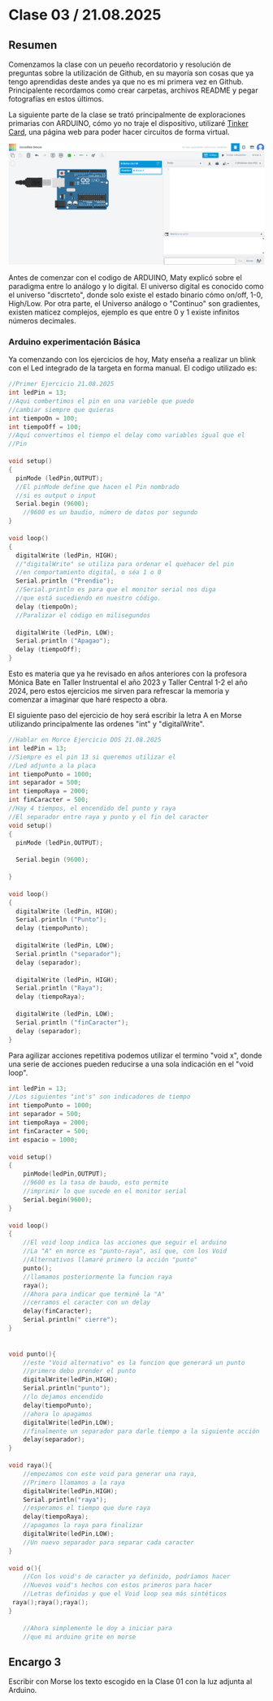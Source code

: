 # Clase 03 / 21.08.2025
## Resumen
Comenzamos la clase con un peueño recordatorio y resolución de preguntas sobre la utilización de Github, en su mayoría son cosas que ya tengo aprendidas deste andes ya que no es mi primera vez en Github.
Principalente recordamos como crear carpetas, archivos README y pegar fotografías en estos últimos.

La siguiente parte de la clase se trató principalmente de exploraciones primarias con ARDUINO, cómo yo no traje el dispositivo, utilizaré [Tinker Card](https://www.tinkercad.com/things/1jfkEjWRtGt/editel), una página web para poder hacer circuitos de forma virtual.

![Tinkercad](ImagenesClase03/TinKerCad.png)

Antes de comenzar con el codigo de ARDUINO, Maty explicó sobre el paradigma entre lo análogo y lo digital. 
El universo digital es conocido como el universo "discrteto", donde solo existe el estado binario cómo on/off, 1-0, High/Low.
Por otra parte, el Universo análogo o "Continuo" son gradientes, existen maticez complejos, ejemplo es que entre 0 y 1 existe infinitos números decimales.

### Arduino experimentación Básica

Ya comenzando con los ejercicios de hoy, Maty enseña a realizar un blink con el Led integrado de la targeta en forma manual. 
El codigo utilizado es:
```cpp
//Primer Ejercicio 21.08.2025
int ledPin = 13;
//Aqui combertimos el pin en una varieble que puedo 
//cambiar siempre que quieras
int tiempoOn = 100;
int tiempoOff = 100;
//Aquí convertimos el tiempo el delay como variables igual que el 
//Pin

void setup()
{
  pinMode (ledPin,OUTPUT); 
  //El pinMode define que hacen el Pin nombrado
  //si es output o input
  Serial.begin (9600);
    //9600 es un baudio, número de datos por segundo
}

void loop()
{
  digitalWrite (ledPin, HIGH);
  //"digitalWrite" se utiliza para ordenar el quehacer del pin 
  //en comportamiento digital, o séa 1 o 0
  Serial.println ("Prendio");
  //Serial.println es para que el monitor serial nos diga
  //que está sucediendo en nuestro código.
  delay (tiempoOn);
  //Paralizar el código en milisegundos
  
  digitalWrite (ledPin, LOW);
  Serial.println ("Apagao"); 
  delay (tiempoOff);
}
```
Esto es materia que ya he revisado en años anteriores con la profesora Mónica Bate en Taller Instruental el año 2023 y Taller Central 1-2 el año 2024, pero estos ejercicios me sirven para refrescar la memoria y comenzar a imaginar que haré respecto a obra.

El siguiente paso del ejercicio de hoy será escribir la letra A en Morse utilizando principalmente las ordenes "int" y "digitalWrite".

```cpp
//Hablar en Morce Ejercicio DOS 21.08.2025
int ledPin = 13;
//Siempre es el pin 13 si queremos utilizar el 
//Led adjunto a la placa
int tiempoPunto = 1000;
int separador = 500;
int tiempoRaya = 2000;
int finCaracter = 500;
//Hay 4 tiempos, el encendido del punto y raya
//El separador entre raya y punto y el fin del caracter
void setup()
{
  pinMode (ledPin,OUTPUT); 
  
  Serial.begin (9600);
    
}

void loop()
{
  digitalWrite (ledPin, HIGH);
  Serial.println ("Punto");
  delay (tiempoPunto);

  digitalWrite (ledPin, LOW);
  Serial.println ("separador"); 
  delay (separador);
  
  digitalWrite (ledPin, HIGH);
  Serial.println ("Raya");
  delay (tiempoRaya);
  
  digitalWrite (ledPin, LOW);
  Serial.println ("finCaracter"); 
  delay (separador);
}
```

Para agilizar acciones repetitiva podemos utilizar el termino "void x", donde una serie de acciones pueden reducirse a una sola indicación en el "void loop".

```cpp
int ledPin = 13;
//Los siguientes "int's" son indicadores de tiempo
int tiempoPunto = 1000;
int separador = 500;
int tiempoRaya = 2000;
int finCaracter = 500;
int espacio = 1000;

void setup()
{
    pinMode(ledPin,OUTPUT);
    //9600 es la tasa de baudo, esto permite 
  	//imprimir lo que sucede en el monitor serial
    Serial.begin(9600);
}

void loop()
{
    //El void loop indica las acciones que seguir el arduino
    //La "A" en morce es "punto-raya", así que, con los Void 
  	//Alternativos llamaré primero la acción "punto"
    punto();
    //llamamos posteriormente la funcion raya
    raya();
    //Ahora para indicar que terminé la "A"
  	//cerramos el caracter con un delay
    delay(finCaracter);
    Serial.println(" cierre");
}


void punto(){
    //este "Void alternativo" es la funcion que generará un punto
    //primero debo prender el punto
    digitalWrite(ledPin,HIGH);
    Serial.println("punto");
    //lo dejamos encendido
    delay(tiempoPunto);
    //ahora lo apagamos
    digitalWrite(ledPin,LOW);
    //finalmente un separador para darle tiempo a la siguiente acción
    delay(separador);
}

void raya(){
 	//empezamos con este void para generar una raya,
  	//Primero llamamos a la raya
    digitalWrite(ledPin,HIGH);
    Serial.println("raya");
    //esperamos el tiempo que dure raya
    delay(tiempoRaya);
    //apagamos la raya para finalizar
    digitalWrite(ledPin,LOW);
  	//Un nuevo separador para separar cada caracter
}

void o(){
  	//Con los void's de caracter ya definido, podríamos hacer 
  	//Nuevos void's hechos con estos primeros para hacer
  	//Letras definidas y que el Void loop sea más sintéticos
 raya();raya();raya();
}

	//Ahora simplemente le doy a iniciar para
	//que mi arduino grite en morse
```

## Encargo 3

Escribir con Morse los texto escogido en la Clase 01 con la luz adjunta al Arduino.
